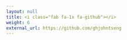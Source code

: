 ```yaml
---
layout: null
title: <i class="fab fa-1x fa-github"></i>
weight: 6
external_url: https://github.com/ghjohntseng
---
```

